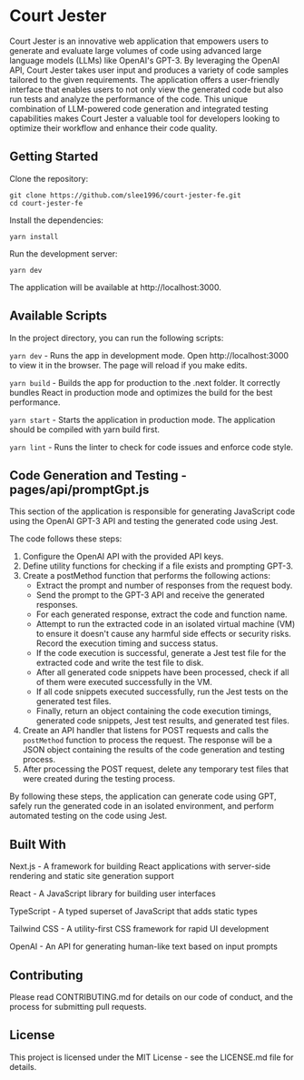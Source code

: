 # Court Jester
Court Jester is an innovative web application that empowers users to generate and evaluate large volumes of code using advanced large language models (LLMs) like OpenAI's GPT-3. By leveraging the OpenAI API, Court Jester takes user input and produces a variety of code samples tailored to the given requirements. The application offers a user-friendly interface that enables users to not only view the generated code but also run tests and analyze the performance of the code. This unique combination of LLM-powered code generation and integrated testing capabilities makes Court Jester a valuable tool for developers looking to optimize their workflow and enhance their code quality.

## Getting Started
Clone the repository:

```
git clone https://github.com/slee1996/court-jester-fe.git
cd court-jester-fe
```

Install the dependencies:

```
yarn install
```

Run the development server:

```
yarn dev
```

The application will be available at http://localhost:3000.

## Available Scripts

In the project directory, you can run the following scripts:

`yarn dev` - Runs the app in development mode. Open http://localhost:3000 to view it in the browser. The page will reload if you make edits.

`yarn build` - Builds the app for production to the .next folder. It correctly bundles React in production mode and optimizes the build for the best performance.

`yarn start` - Starts the application in production mode. The application should be compiled with yarn build first.

`yarn lint` - Runs the linter to check for code issues and enforce code style.

## Code Generation and Testing - pages/api/promptGpt.js
This section of the application is responsible for generating JavaScript code using the OpenAI GPT-3 API and testing the generated code using Jest.

The code follows these steps:

1. Configure the OpenAI API with the provided API keys.
2. Define utility functions for checking if a file exists and prompting GPT-3.
3. Create a postMethod function that performs the following actions: 
    - Extract the prompt and number of responses from the request body. 
    - Send the prompt to the GPT-3 API and receive the generated responses.
    - For each generated response, extract the code and function name.
    - Attempt to run the extracted code in an isolated virtual machine (VM) to ensure it doesn't cause any harmful side effects or security risks. Record the execution timing and success status. 
    - If the code execution is successful, generate a Jest test file for the extracted code and write the test file to disk.
    - After all generated code snippets have been processed, check if all of them were executed successfully in the VM.
    - If all code snippets executed successfully, run the Jest tests on the generated test files.
    - Finally, return an object containing the code execution timings, generated code snippets, Jest test results, and generated test files.
4. Create an API handler that listens for POST requests and calls the `postMethod` function to process the request. The response will be a JSON object containing the results of the code generation and testing process.
5. After processing the POST request, delete any temporary test files that were created during the testing process.

By following these steps, the application can generate code using GPT, safely run the generated code in an isolated environment, and perform automated testing on the code using Jest.

## Built With
Next.js - A framework for building React applications with server-side rendering and static site generation support

React - A JavaScript library for building user interfaces

TypeScript - A typed superset of JavaScript that adds static types

Tailwind CSS - A utility-first CSS framework for rapid UI development

OpenAI - An API for generating human-like text based on input prompts

## Contributing
Please read CONTRIBUTING.md for details on our code of conduct, and the process for submitting pull requests.

## License
This project is licensed under the MIT License - see the LICENSE.md file for details.
